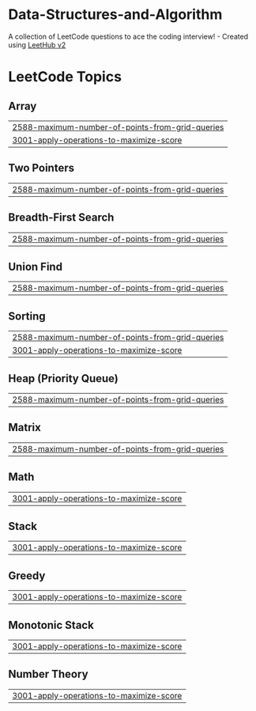 # Data-Structures-and-Algorithm
A collection of LeetCode questions to ace the coding interview! - Created using [LeetHub v2](https://github.com/arunbhardwaj/LeetHub-2.0)

<!---LeetCode Topics Start-->
# LeetCode Topics
## Array
|  |
| ------- |
| [2588-maximum-number-of-points-from-grid-queries](https://github.com/Trickybutshruti/Data-Structures-and-Algorithm/tree/master/2588-maximum-number-of-points-from-grid-queries) |
| [3001-apply-operations-to-maximize-score](https://github.com/Trickybutshruti/Data-Structures-and-Algorithm/tree/master/3001-apply-operations-to-maximize-score) |
## Two Pointers
|  |
| ------- |
| [2588-maximum-number-of-points-from-grid-queries](https://github.com/Trickybutshruti/Data-Structures-and-Algorithm/tree/master/2588-maximum-number-of-points-from-grid-queries) |
## Breadth-First Search
|  |
| ------- |
| [2588-maximum-number-of-points-from-grid-queries](https://github.com/Trickybutshruti/Data-Structures-and-Algorithm/tree/master/2588-maximum-number-of-points-from-grid-queries) |
## Union Find
|  |
| ------- |
| [2588-maximum-number-of-points-from-grid-queries](https://github.com/Trickybutshruti/Data-Structures-and-Algorithm/tree/master/2588-maximum-number-of-points-from-grid-queries) |
## Sorting
|  |
| ------- |
| [2588-maximum-number-of-points-from-grid-queries](https://github.com/Trickybutshruti/Data-Structures-and-Algorithm/tree/master/2588-maximum-number-of-points-from-grid-queries) |
| [3001-apply-operations-to-maximize-score](https://github.com/Trickybutshruti/Data-Structures-and-Algorithm/tree/master/3001-apply-operations-to-maximize-score) |
## Heap (Priority Queue)
|  |
| ------- |
| [2588-maximum-number-of-points-from-grid-queries](https://github.com/Trickybutshruti/Data-Structures-and-Algorithm/tree/master/2588-maximum-number-of-points-from-grid-queries) |
## Matrix
|  |
| ------- |
| [2588-maximum-number-of-points-from-grid-queries](https://github.com/Trickybutshruti/Data-Structures-and-Algorithm/tree/master/2588-maximum-number-of-points-from-grid-queries) |
## Math
|  |
| ------- |
| [3001-apply-operations-to-maximize-score](https://github.com/Trickybutshruti/Data-Structures-and-Algorithm/tree/master/3001-apply-operations-to-maximize-score) |
## Stack
|  |
| ------- |
| [3001-apply-operations-to-maximize-score](https://github.com/Trickybutshruti/Data-Structures-and-Algorithm/tree/master/3001-apply-operations-to-maximize-score) |
## Greedy
|  |
| ------- |
| [3001-apply-operations-to-maximize-score](https://github.com/Trickybutshruti/Data-Structures-and-Algorithm/tree/master/3001-apply-operations-to-maximize-score) |
## Monotonic Stack
|  |
| ------- |
| [3001-apply-operations-to-maximize-score](https://github.com/Trickybutshruti/Data-Structures-and-Algorithm/tree/master/3001-apply-operations-to-maximize-score) |
## Number Theory
|  |
| ------- |
| [3001-apply-operations-to-maximize-score](https://github.com/Trickybutshruti/Data-Structures-and-Algorithm/tree/master/3001-apply-operations-to-maximize-score) |
<!---LeetCode Topics End-->